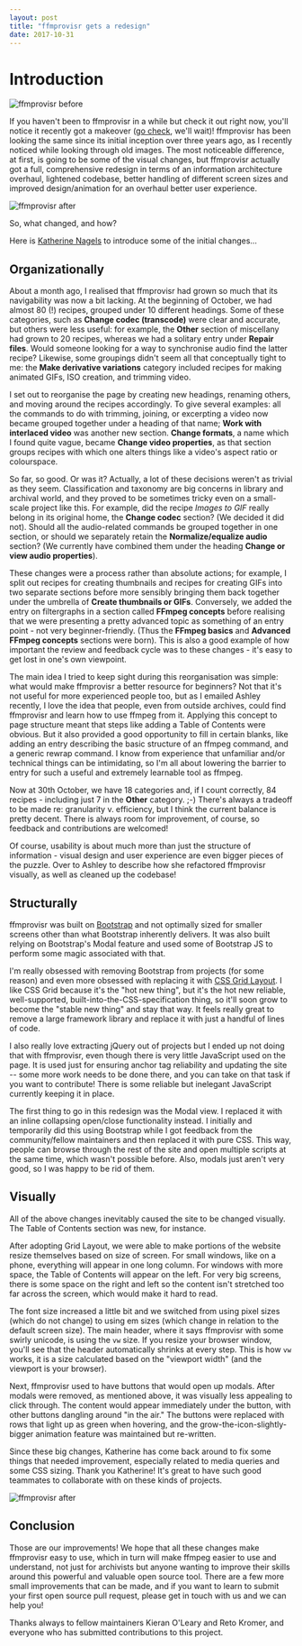 ```yaml
---
layout: post
title: "ffmprovisr gets a redesign"
date: 2017-10-31
---
```


# Introduction

![ffmprovisr before](/images/ffmprovisr_before.png)  


If you haven't been to ffmprovisr in a while but check it out right now, you'll notice it recently got a makeover ([go check](https://amiaopensource.github.io/ffmprovisr/), we'll wait)! ffmprovisr has been looking the same since its initial inception over three years ago, as I recently noticed while looking through old images. The most noticeable difference, at first, is going to be some of the visual changes, but ffmprovisr actually got a full, comprehensive redesign in terms of an information architecture overhaul, lightened codebase, better handling of different screen sizes and improved design/animation for an overhaul better user experience.


![ffmprovisr after](/images/ffmprovisr_after2.png)  


So, what changed, and how?

Here is [Katherine Nagels](https://github.com/kfrn) to introduce some of the initial changes...

## Organizationally

About a month ago, I realised that ffmprovisr had grown so much that its navigability was now a bit lacking. At the beginning of October, we had almost 80 (!) recipes, grouped under 10 different headings. Some of these categories, such as **Change codec (transcode)** were clear and accurate, but others were less useful: for example, the **Other** section of miscellany had grown to 20 recipes, whereas we had a solitary entry under **Repair files**. Would someone looking for a way to synchronise audio find the latter recipe? Likewise, some groupings didn't seem all that conceptually tight to me: the **Make derivative variations** category included recipes for making animated GIFs, ISO creation, and trimming video.

I set out to reorganise the page by creating new headings, renaming others, and moving around the recipes accordingly. To give several examples: all the commands to do with trimming, joining, or excerpting a video now became grouped together under a heading of that name; **Work with interlaced video** was another new section. **Change formats**, a name which I found quite vague, became **Change video properties**, as that section groups recipes with which one alters things like a video's aspect ratio or colourspace.

So far, so good. Or was it? Actually, a lot of these decisions weren't as trivial as they seem. Classification and taxonomy are big concerns in library and archival world, and they proved to be sometimes tricky even on a small-scale project like this. For example, did the recipe _Images to GIF_ really belong in its original home, the **Change codec** section? (We decided it did not). Should all the audio-related commands be grouped together in one section, or should we separately retain the **Normalize/equalize audio** section? (We currently have combined them under the heading **Change or view audio properties**).

These changes were a process rather than absolute actions; for example, I split out recipes for creating thumbnails and recipes for creating GIFs into two separate sections before more sensibly bringing them back together under the umbrella of **Create thumbnails or GIFs**. Conversely, we added the entry on filtergraphs in a section called **FFmpeg concepts** before realising that we were presenting a pretty advanced topic as something of an entry point - not very beginner-friendly. (Thus the **FFmpeg basics** and **Advanced FFmpeg concepts** sections were born). This is also a good example of how important the review and feedback cycle was to these changes - it's easy to get lost in one's own viewpoint.

The main idea I tried to keep sight during this reorganisation was simple: what would make ffmprovisr a better resource for beginners? Not that it's not useful for more experienced people too, but as I emailed Ashley recently, I love the idea that people, even from outside archives, could find ffmprovisr and learn how to use ffmpeg from it. Applying this concept to page structure meant that steps like adding a Table of Contents were obvious. But it also provided a good opportunity to fill in certain blanks, like adding an entry describing the basic structure of an ffmpeg command, and a generic rewrap command. I know from experience that unfamiliar and/or technical things can be intimidating, so I'm all about lowering the barrier to entry for such a useful and extremely learnable tool as ffmpeg.

Now at 30th October, we have 18 categories and, if I count correctly, 84 recipes - including just 7 in the **Other** category. ;-) There's always a tradeoff to be made re: granularity v. efficiency, but I think the current balance is pretty decent. There is always room for improvement, of course, so feedback and contributions are welcomed!

Of course, usability is about much more than just the structure of information - visual design and user experience are even bigger pieces of the puzzle. Over to Ashley to describe how she refactored ffmprovisr visually, as well as cleaned up the codebase!

## Structurally

ffmprovisr was built on [Bootstrap](http://getbootstrap.com/) and not optimally sized for smaller screens other than what Bootstrap inherently delivers. It was also built relying on Bootstrap's Modal feature and used some of Bootstrap JS to perform some magic associated with that.

I'm really obsessed with removing Bootstrap from projects (for some reason) and even more obsessed with replacing it with [CSS Grid Layout](https://developer.mozilla.org/en-US/docs/Web/CSS/CSS_Grid_Layout). I like CSS Grid because it's the "hot new thing", but it's the hot new reliable, well-supported, built-into-the-CSS-specification thing, so it'll soon grow to become the "stable new thing" and stay that way. It feels really great to remove a large framework library and replace it with just a handful of lines of code.

I also really love extracting jQuery out of projects but I ended up not doing that with ffmprovisr, even though there is very little JavaScript used on the page. It is used just for ensuring anchor tag reliability and updating the site -- some more work needs to be done there, and you can take on that task if you want to contribute! There is some reliable but inelegant JavaScript currently keeping it in place.

The first thing to go in this redesign was the Modal view. I replaced it with an inline collapsing open/close functionality instead. I initially and temporarily did this using Bootstrap while I got feedback from the community/fellow maintainers and then replaced it with pure CSS. This way, people can browse through the rest of the site and open multiple scripts at the same time, which wasn't possible before. Also, modals just aren't very good, so I was happy to be rid of them.

## Visually

All of the above changes inevitably caused the site to be changed visually. The Table of Contents section was new, for instance.

After adopting Grid Layout, we were able to make portions of the website resize themselves based on size of screen. For small windows, like on a phone, everything will appear in one long column. For windows with more space, the Table of Contents will appear on the left. For very big screens, there is some space on the right and left so the content isn't stretched too far across the screen, which would make it hard to read.

The font size increased a little bit and we switched from using pixel sizes (which do not change) to using em sizes (which change in relation to the default screen size). The main header, where it says ffmprovisr with some swirly unicode, is using the `vw` size. If you resize your browser window, you'll see that the header automatically shrinks at every step. This is how `vw` works, it is a size calculated based on the "viewport width" (and the viewport is your browser).

Next, ffmprovisr used to have buttons that would open up modals. After modals were removed, as mentioned above, it was visually less appealing to click through. The content would appear immediately under the button, with other buttons dangling around "in the air." The buttons were replaced with rows that light up as green when hovering, and the grow-the-icon-slightly-bigger animation feature was maintained but re-written.

Since these big changes, Katherine has come back around to fix some things that needed improvement, especially related to media queries and some CSS sizing. Thank you Katherine! It's great to have such good teammates to collaborate with on these kinds of projects.


![ffmprovisr after](/images/ffmprovisr_after.png)  


## Conclusion

Those are our improvements! We hope that all these changes make ffmprovisr easy to use, which in turn will make ffmpeg easier to use and understand, not just for archivists but anyone wanting to improve their skills around this powerful and valuable open source tool. There are a few more small improvements that can be made, and if you want to learn to submit your first open source pull request, please get in touch with us and we can help you!

Thanks always to fellow maintainers Kieran O'Leary and Reto Kromer, and everyone who has submitted contributions to this project.
